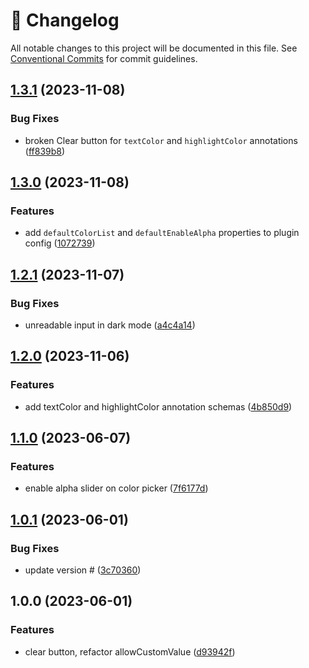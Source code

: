 <!-- markdownlint-disable --><!-- textlint-disable -->

# 📓 Changelog

All notable changes to this project will be documented in this file. See
[Conventional Commits](https://conventionalcommits.org) for commit guidelines.

## [1.3.1](https://github.com/cositehq/sanity-plugin-simpler-color-input/compare/v1.3.0...v1.3.1) (2023-11-08)

### Bug Fixes

- broken Clear button for `textColor` and `highlightColor` annotations ([ff839b8](https://github.com/cositehq/sanity-plugin-simpler-color-input/commit/ff839b8156170d1b0a1d97c3df075a3c14fdc99d))

## [1.3.0](https://github.com/cositehq/sanity-plugin-simpler-color-input/compare/v1.2.1...v1.3.0) (2023-11-08)

### Features

- add `defaultColorList` and `defaultEnableAlpha` properties to plugin config ([1072739](https://github.com/cositehq/sanity-plugin-simpler-color-input/commit/1072739821ad7fdb5701fec9e314cc79d9b8947f))

## [1.2.1](https://github.com/cositehq/sanity-plugin-simpler-color-input/compare/v1.2.0...v1.2.1) (2023-11-07)

### Bug Fixes

- unreadable input in dark mode ([a4c4a14](https://github.com/cositehq/sanity-plugin-simpler-color-input/commit/a4c4a14b0fe32dae7b40c2c6502e94ac69261356))

## [1.2.0](https://github.com/cositehq/sanity-plugin-simpler-color-input/compare/v1.1.0...v1.2.0) (2023-11-06)

### Features

- add textColor and highlightColor annotation schemas ([4b850d9](https://github.com/cositehq/sanity-plugin-simpler-color-input/commit/4b850d94f53f38dca0b83b233dbf65d7a0e1d058))

## [1.1.0](https://github.com/cositehq/sanity-plugin-simpler-color-input/compare/v1.0.1...v1.1.0) (2023-06-07)

### Features

- enable alpha slider on color picker ([7f6177d](https://github.com/cositehq/sanity-plugin-simpler-color-input/commit/7f6177d76e22aa81e9bb83e813d5279e7f327545))

## [1.0.1](https://github.com/cositehq/sanity-plugin-simpler-color-input/compare/v1.0.0...v1.0.1) (2023-06-01)

### Bug Fixes

- update version # ([3c70360](https://github.com/cositehq/sanity-plugin-simpler-color-input/commit/3c703606271fb857163d39dc2f50c3425972c939))

## 1.0.0 (2023-06-01)

### Features

- clear button, refactor allowCustomValue ([d93942f](https://github.com/cositehq/sanity-plugin-simpler-color-input/commit/d93942f9b49dcc256a45d7f0d2ab88dfffc9685e))
